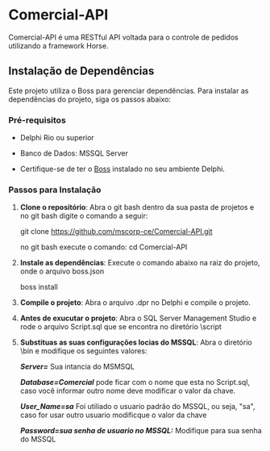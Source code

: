 # Comercial-API

Comercial-API é uma RESTful API voltada para o controle de pedidos utilizando a framework Horse.

## Instalação de Dependências

Este projeto utiliza o Boss para gerenciar dependências. Para instalar as dependências do projeto, siga os passos abaixo:

### Pré-requisitos

- Delphi Rio ou superior

- Banco de Dados: MSSQL Server

- Certifique-se de ter o [Boss](https://github.com/HashLoad/boss) instalado no seu ambiente Delphi.

### Passos para Instalação

1. **Clone o repositório**:
   Abra o git bash dentro da sua pasta de projetos e no git bash digite o comando a seguir: 

   git clone https://github.com/mscorp-ce/Comercial-API.git
   
   no git bash execute o comando: cd Comercial-API

2. **Instale as dependências**: Execute o comando abaixo na raiz do projeto, onde o arquivo boss.json
   
   boss install

3. **Compile o projeto**: Abra o arquivo .dpr no Delphi e compile o projeto.

4. **Antes de exucutar o projeto**: Abra o SQL Server Management Studio e rode o arquivo Script.sql que se encontra no diretório \script

5. **Substituas as suas configurações locias do MSSQL**: Abra o diretório \bin e modifique os seguintes valores: 

    ***Server=*** Sua intancia do MSMSQL

    ***Database=Comercial*** pode ficar com o nome que esta no Script.sql, caso você informar outro nome deve modificar o valor da chave.
    
    ***User_Name=sa*** Foi utiliado o usuario padrão do MSSQL, ou seja, "sa", caso for usar outro usuario modificque o valor da chave
    
    ***Password=sua senha de usuario no MSSQL:*** Modifique para sua senha do MSSQL